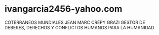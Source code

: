 # ivangarcia2456-yahoo.com
COTERRANEOS MUNDIALES JEAN MARC CRÉPY GRAZI GESTOR DE DEBERES, DERECHOS Y CONFLICTOS HUMANOS PARA LA HUMANIDAD
